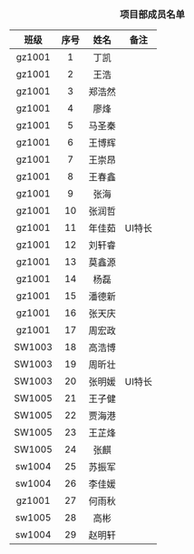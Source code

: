 ### <center> 项目部成员名单 </center>
班级| 序号 | 姓名 | 备注
:-: | :-: | :-: | :-: 
gz1001 | 1  | 丁凯 |   
gz1001 | 2  | 王浩 |   
gz1001 | 3  | 郑浩然 |   
gz1001 | 4  | 廖烽 |   
gz1001 | 5 	|马圣秦	|    
gz1001 | 6	|王博辉	|    
gz1001 | 7	|王崇昂	|    
gz1001 | 8	|王春鑫	|    
gz1001 | 9	|张海	|    
gz1001 | 10	|张润哲	|    
gz1001 | 11	|年佳茹	|UI特长
gz1001 | 12	|刘轩睿	|     
gz1001 | 13	|莫鑫源	|     
gz1001 | 14	|杨磊	|     
gz1001 | 15	|潘德新	|     
gz1001 | 16	|张天庆	|     
gz1001 | 17	|周宏政	|     
SW1003 | 18	|高浩博 |     
SW1003 | 19	|周昕壮	|    
SW1003 | 20	|张明媛	|UI特长
SW1005 | 21	|王子健	|
SW1005 | 22	|贾海港	|
SW1005 | 23	|王芷烽	|
SW1005 | 24	|张麒	|
sw1004 | 25 | 苏振军 |
sw1004 | 26 | 李佳媛 |
gz1001 | 27	|何雨秋	|
sw1005 | 28 | 高彬 |     
sw1004 | 29 | 赵明轩 |     



